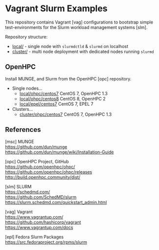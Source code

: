 # Vagrant Slurm Examples

This repository contains Vagrant [vag] configurations to bootstrap simple
test-environments for the Slurm workload management systems [slm]. 

Repository structure:

* [local/](local) - single node with `slurmdctld` & `slurmd` on localhost
* [cluster/](cluster) - multi node deployment with dedicated nodes running `slurmd`

## OpenHPC

Install MUNGE, and Slurm from the OpenHPC [opc] repository.

* Single nodes...
  - [local/ohpc/centos7](local/ohpc/centos7) CentOS 7, OpenHPC 1.3
  - [local/ohpc/centos8](local/ohpc/centos8) CentOS 8, OpenHPC 2
  - [local/epel/centos7](local/epel/centos7) CentOS 7, EPEL 7
* Clusters...
  - [cluster/ohpc/centos7](cluster/ohpc/centos7) CentOS 7, OpenHPC 1.3

## References

[msc] MUNGE  
<https://github.com/dun/munge>  
<https://github.com/dun/munge/wiki/Installation-Guide>

[opc] OpenHPC Project, GitHub  
<https://github.com/openhpc/ohpc/>  
<https://github.com/openhpc/ohpc/releases>  
<http://build.openhpc.community/dist/>

[slm] SLURM  
<https://schedmd.com/>  
https://github.com/SchedMD/slurm  
<https://slurm.schedmd.com/quickstart_admin.html>

[vag] Vagrant  
<https://www.vagrantup.com/>  
<https://github.com/hashicorp/vagrant>  
<https://www.vagrantup.com/docs>

[epl] Fedora Slurm Packages  
<https://src.fedoraproject.org/rpms/slurm>


